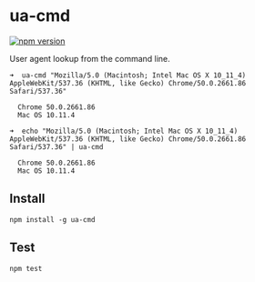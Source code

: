 # ua-cmd

[![npm version](https://badge.fury.io/js/ua-cmd.svg)](https://www.npmjs.com/package/ua-cmd)

User agent lookup from the command line.

    ➜  ua-cmd "Mozilla/5.0 (Macintosh; Intel Mac OS X 10_11_4) AppleWebKit/537.36 (KHTML, like Gecko) Chrome/50.0.2661.86 Safari/537.36"

      Chrome 50.0.2661.86
      Mac OS 10.11.4

    ➜  echo "Mozilla/5.0 (Macintosh; Intel Mac OS X 10_11_4) AppleWebKit/537.36 (KHTML, like Gecko) Chrome/50.0.2661.86 Safari/537.36" | ua-cmd

      Chrome 50.0.2661.86
      Mac OS 10.11.4

## Install

    npm install -g ua-cmd

## Test

    npm test
